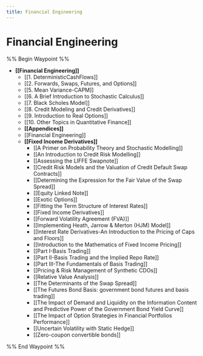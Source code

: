 ```yaml
---
title: Financial Engineering
---
```


# Financial Engineering

%% Begin Waypoint %%
- **[[Financial Engineering]]**
	- [[1. DeterministicCashFlows]]
	- [[2. Forwards, Swaps, Futures, and Options]]
	- [[5. Mean Variance-CAPM]]
	- [[6. A Brief Introduction to Stochastic Calculus]]
	- [[7. Black Scholes Model]]
	- [[8. Credit Modeling and Credit Derivatives]]
	- [[9. Introduction to Real Options]]
	- [[10. Other Topics in Quantitative Finance]]
	- **[[Appendices]]**
	- [[Financial Engineering]]
	- **[[Fixed Income Derivatives]]**
		- [[A Primer on Probability Theory and Stochastic  Modelling]]
		- [[An Introduction to Credit Risk Modelling]]
		- [[Assessing the LIFFE Swapnote]]
		- [[Credit Risk Models and the Valuation of Credit  Default Swap Contracts]]
		- [[Determining the Expression for the Fair Value of the Swap Spread]]
		- [[Equity Linked Note]]
		- [[Exotic Options]]
		- [[Fitting the Term Structure of Interest Rates]]
		- [[Fixed Income Derivatives]]
		- [[Forward Volatility Agreement (FVA)]]
		- [[Implementing Heath, Jarrow & Merton (HJM) Model]]
		- [[Interest Rate Derivatives-An Introduction to the  Pricing of Caps and Floors]]
		- [[Introduction to the Mathematics of Fixed Income Pricing]]
		- [[Part I-Basis Trading]]
		- [[Part II-Basis Trading and the Implied Repo Rate]]
		- [[Part III-The Fundamentals of Basis Trading]]
		- [[Pricing & Risk Management of Synthetic CDOs]]
		- [[Relative Value Analysis]]
		- [[The Determinants of the Swap Spread]]
		- [[The Futures Bond Basis: government bond futures and basis  trading]]
		- [[The Impact of Demand and Liquidity on the Information Content and Predictive Power of the Government Bond Yield Curve]]
		- [[The Impact of Option Strategies in Financial  Portfolios Performance]]
		- [[Uncertain Volatility with Static Hedge]]
		- [[Zero-coupon convertible bonds]]

%% End Waypoint %%
